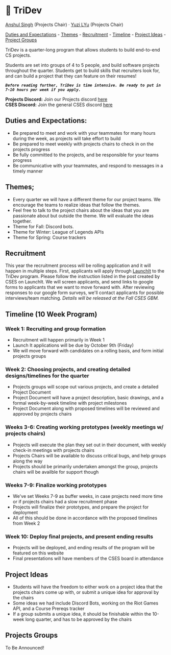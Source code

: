 # 	🔱 TriDev

<a href="https://www.github.com/anshulsinghh">Anshul Singh</a> (Projects Chair) · 
<a href="https://www.linkedin.com/in/yuzi-lyu-13658a1a3/">Yuzi LYu</a> (Projects Chair)

<p>
<a href="#duties">Duties and Expectations</a> -
  <a href="#themes">Themes</a> -
<a href="#recruitment">Recruitment</a> -
<a href="#timeline">Timeline</a> -
<a href="#projectideas">Project Ideas</a> -
<a href="#projectgroups">Project Groups</a>
</p>

TriDev is a quarter-long program that allows students to build end-to-end CS projects.

Students are set into groups of 4 to 5 people, and build software projects throughout the quarter. Students get to build skills that recruiters look for, and can build a project that they can feature on their resumes!


***`Before reading further, TriDev is time intensive. Be ready to put in 7-10 hours per week if you apply.`***

**Projects Discord:** Join our Projects discord [here](https://discord.gg/wPj9xzw)  
**CSES Discord:** Join the general CSES discord [here](https://discord.gg/cnUQRRb)

<a id="duties"></a>
## Duties and Expectations:
- Be prepared to meet and work with your teammates for many hours during the week, as projects will take effort to build
- Be prepared to meet weekly with projects chairs to check in on the projects progress
- Be fully committed to the projects, and be responsible for your teams progress
- Be communicative with your teammates, and respond to messages in a timely manner

<a id="themes"></a>
## Themes;
- Every quarter we will have a different theme for our project teams. We encourage the teams to realize ideas that follow the themes.
- Feel free to talk to the project chairs about the ideas that you are passionate about but outside the theme. We will evaluate the ideas together.
- Theme for Fall: Discord bots.
- Theme for Winter: League of Legends APIs
- Theme for Spring: Course trackers

<a id="recruitment"></a>
## Recruitment
This year the recruitment process will be rolling application and it will happen in multiple steps. First, applicants will apply through [LaunchIt](https://www.launchitnow.org/posts/dUKhw0nlhx51Y4Qj5l9k) to the TriDev program. Please follow the instruction listed in the post created by CSES on LaunchIt. We will screen applicants, and send links to google forms to applicants that we want to move forward with. After reviewing responses to our google form surveys, we'll contact applicants for possible interviews/team matching. *Details will be released at the Fall CSES GBM.*

<a id="timeline"></a>
## Timeline (10 Week Program)
### Week 1: Recruiting and group formation
- Recruitment will happen primarily in Week 1
- Launch It applications will be due by October 9th (Friday)
- We will move forward with candidates on a rolling basis, and form initial projects groups

### Week 2: Choosing projects, and creating detailed designs/timelines for the quarter
- Projects groups will scope out various projects, and create a detailed Project Document
- Project Document will have a project description, basic drawings, and a formal week-by-week timeline with project milestones
- Project Document along with proposed timelines will be reviewed and approved by projects chairs

### Weeks 3-6: Creating working prototypes (weekly meetings w/ projects chairs)
- Projects will execute the plan they set out in their document, with weekly check-in meetings with projects chairs
- Projects Chairs will be available to discuss critical bugs, and help groups along the way
- Projects should be primarily undertaken amongst the group, projects chairs will be availble for support though

### Weeks 7-9: Finalize working prototypes
- We've set Weeks 7-9 as buffer weeks, in case projects need more time or if projects chairs had a slow recruitment phase
- Projects will finalize their prototypes, and prepare the project for deployment
- All of this should be done in accordance with the proposed timelines from Week 2

### Week 10: Deploy final projects, and present ending results
- Projects will be deployed, and ending results of the program will be featured on this website
- Final presentations will have members of the CSES board in attendance

<a id="projectideas"></a>
## Project Ideas
- Students will have the freedom to either work on a project idea that the projects chairs come up with, or submit a unique idea for approval by the chairs
- Some ideas we had include Discord Bots, working on the Riot Games API, and a Course Prereqs tracker
- If a group submits a unique idea, it should be finishable within the 10-week long quarter, and has to be approved by the chairs

<a id="projectgroups"></a>
## Projects Groups
To Be Announced!
